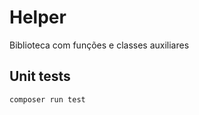 # Helper

Biblioteca com funções e classes auxiliares

## Unit tests

```bash
composer run test
```
